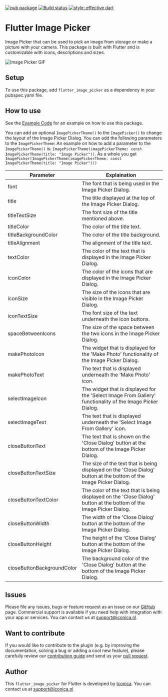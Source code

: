 [![pub package](https://img.shields.io/pub/v/flutter_image_picker.svg)](https://github.com/Iconica-Development) [![Build status](https://img.shields.io/github/workflow/status/Iconica-Development/flutter_image_picker/CI)](https://github.com/Iconica-Development/flutter_image_picker/actions/new) [![style: effective dart](https://img.shields.io/badge/style-effective_dart-40c4ff.svg)](https://github.com/tenhobi/effective_dart)

# Flutter Image Picker

Image Picker that can be used to pick an image from storage or make a picture with your camera. This package is built with Flutter and is customizable with icons, descriptions and sizes.

![Image Picker GIF](flutter_image_picker.gif)

## Setup

To use this package, add `flutter_image_picker` as a dependency in your pubspec.yaml file.

## How to use

See the [Example Code](example/lib/main.dart) for an example on how to use this package.

You can add an optional `ImagePickerTheme()` to the `ImagePicker()` to change the layout of the Image Picker Dialog. You can add the following parameters to the `ImagePickerTheme`:
An example on how to add a parameter to the `ImagePickerTheme()` is: `ImagePickerTheme(imagePickerTheme: const ImagePickerTheme(title: "Image Picker"))`.
As a whole you get `ImagePicker(ImagePickerTheme(imagePickerTheme: const ImagePickerTheme(title: "Image Picker")))`

| Parameter                  | Explaination                                                                                                         |
| -------------------------- | -------------------------------------------------------------------------------------------------------------------- |
| font                       | The font that is being used in the Image Picker Dialog.                                                              |
| title                      | The title displayed at the top of the Image Picker Dialog.                                                           |
| titleTextSize              | The font size of the title mentioned above.                                                                          |
| titleColor                 | The color of the title text.                                                                                         |
| titleBackgroundColor       | The color of the title background.                                                                                   |
| titleAlignment             | The alignment of the title text.                                                                                     |
| textColor                  | The color of the text that is displayed in the Image Picker Dialog.                                                  |
| iconColor                  | The color of the icons that are displayed in the Image Picker Dialog.                                                |
| iconSize                   | The size of the icons that are visible in the Image Picker Dialog.                                                   |
| iconTextSize               | The font size of the text underneath the icon buttons.                                                               |
| spaceBetweenIcons          | The size of the space between the two icons in the Image Picker Dialog.                                              |
| makePhotoIcon              | The widget that is displayed for the 'Make Photo' functionality of the Image Picker Dialog.                          |
| makePhotoText              | The text that is displayed underneath the 'Make Photo' icon.                                                         |
| selectImageIcon            | The widget that is displayed for the 'Select Image From Gallery' functionality of the Image Picker Dialog.           |
| selectImageText            | The text that is displayed underneath the 'Select Image From Gallery' icon.                                          |
| closeButtonText            | The text that is shown on the 'Close Dialog' button at the bottom of the Image Picker Dialog.                        |
| closeButtonTextSize        | The size of the text that is being displayed on the 'Close Dialog' button at the bottom of the Image Picker Dialog.  |
| closeButtonTextColor       | The color of the text that is being displayed on the 'Close Dialog' button at the bottom of the Image Picker Dialog. |
| closeButtonWidth           | The width of the 'Close Dialog' button at the bottom of the Image Picker Dialog.                                     |
| closeButtonHeight          | The height of the 'Close Dialog' button at the bottom of the Image Picker Dialog.                                    |
| closeButtonBackgroundColor | The background color of the 'Close Dialog' button at the bottom of the Image Picker Dialog.                          |

## Issues

Please file any issues, bugs or feature request as an issue on our [GitHub](https://github.com/Iconica-Development/flutter_image_picker) page. Commercial support is available if you need help with integration with your app or services. You can contact us at [support@iconica.nl](mailto:support@iconica.nl).

## Want to contribute

If you would like to contribute to the plugin (e.g. by improving the documentation, solving a bug or adding a cool new feature), please carefully review our [contribution guide](./CONTRIBUTING.md) and send us your [pull request](https://github.com/Iconica-Development/flutter_image_picker/pulls).

## Author

This `flutter_image_picker` for Flutter is developed by [Iconica](https://iconica.nl). You can contact us at <support@iconica.nl>
